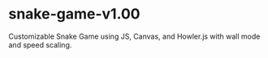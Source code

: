 # snake-game-v1.00
Customizable Snake Game using JS, Canvas, and Howler.js with wall mode and speed scaling.
